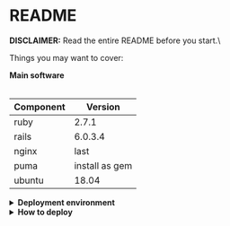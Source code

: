 # README
**DISCLAIMER:**
Read the entire README before you start.\

Things you may want to cover:


<summary><strong>Main software</strong></summary>
<br>

| Component      | Version        |
| -------------- | -------------- |
| ruby           | 2.7.1          |
| rails          | 6.0.3.4        |
| nginx          | last           |
| puma           | install as gem |
| ubuntu         | 18.04          |


<details>  

<summary><strong>Deployment environment</strong></summary>
<br>

**Create user deploy**
- Create user `deploy` with root privilege 
- Create `/sample_app/shared/config/application.yml` include SECRET_KEY_BASE
- Create `fdsf` with content: <br/>
```
production: 
   adapter: postgresql
   encoding: unicode
   pool: <%= ENV.fetch("RAILS_MAX_THREADS") { 5 } %>
   database: sample_app_production
   username: sample_app
   password: 'ZypCPp7c'
```

**Postgres**

- Install using  `$sudo apt install postgresql-10 libpq-dev`
- Edit pg_hba.conf `$sudo vim /etc/postgresql/10/main/pg_hba.conf`<br/>
change `local   all        all                                     peer`
to  `local   all        all                                     md5`
- Save and exit
- Create user `$sudo -i -u postgres psql` <br/>
  Type: `create user sample_app with password "ZypCPp7c";` <br/>
  Type: `alter user sample_app superuser;`
  
**Ruby 2.7.1 and Rails  6.0.3.4**

- Guide : https://gorails.com/setup/ubuntu/18.04

**Nginx**
- Install using  `$sudo apt install nginx`
- replace content`/etc/nginx/sites-available/default` with content <br/>
```
upstream myapp {
     unix:/home/deploy/sample_app/shared/tmp/sockets/puma.sock;
   }
   
   server {
           listen 80 default_server;
           listen [::]:80 default_server;
   
           root /home/deploy/sample_app/current/public;
           index index.html index.htm index.nginx-debian.html;
           server_name sample_app;
   
           location ^~ /assets/ {
                   gzip_static on;
                   expires 12h;
                   add_header Cache-Control public;
           }
   
           location / {
                   proxy_http_version 1.1;
                   proxy_cache_bypass $http_upgrade;
   
                   proxy_set_header Upgrade $http_upgrade;
                   proxy_set_header Connection 'upgrade';
                   proxy_set_header Host $host;
                   proxy_set_header X-Real-IP $remote_addr;
                   proxy_set_header X-Forwarded-For $proxy_add_x_forwarded_for;
                   proxy_set_header X-Forwarded-Proto $scheme;
   
                   proxy_pass http://myapp;
           }
   }
```
- `$sudo service nginx restart`

**Install redis**
- Guide: https://www.digitalocean.com/community/tutorials/how-to-install-and-secure-redis-on-ubuntu-18-04

**Run puma as service**
- Run in local IDE `bundle execcap production puma:systemd:config puma:systemd:enable`
- Run in server `sudo vim /etc/systemd/puma_sample_app_production.service`
- Replace `$HOME` to `/home/deploy/`
- `$sudo systemctl daemon-reload`
- `$sudo service puma_sample_app_production restart`
</details>  

<details>  

<summary><strong>How to deploy</strong></summary>
<br>

**Run in local IDE**
- `$bundle exec cap production deploy`
</details>  
